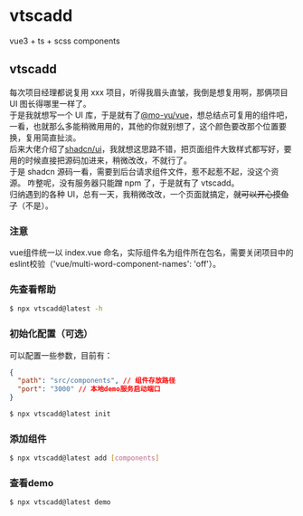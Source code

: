 # vtscadd

vue3 + ts + scss components

## vtscadd

每次项目经理都说复用 xxx 项目，听得我眉头直皱，我倒是想复用啊，那俩项目 UI 图长得哪里一样了。<br/>
于是我就想写一个 UI 库，于是就有了[@mo-yu/vue](https://github.com/YamadaAoi/mo-yu)，想总结点可复用的组件吧，一看，也就那么多能稍微用用的，其他的你就别想了，这个颜色要改那个位置要换，复用简直扯淡。<br/>
后来大佬介绍了[shadcn/ui](https://github.com/shadcn-ui/ui)，我就想这思路不错，把页面组件大致样式都写好，要用的时候直接把源码加进来，稍微改改，不就行了。<br/>
于是 shadcn 源码一看，需要到后台请求组件文件，惹不起惹不起，没这个资源。
咋整呢，没有服务器只能蹭 npm 了，于是就有了 vtscadd。<br/>
归纳遇到的各种 UI，总有一天，我稍微改改，一个页面就搞定，~~就可以开心摸鱼了~~（不是）。<br/>

### 注意

vue组件统一以 index.vue 命名，实际组件名为组件所在包名，需要关闭项目中的eslint校验（'vue/multi-word-component-names': 'off'）。<br/>

### 先查看帮助

```bash
$ npx vtscadd@latest -h
```

### 初始化配置（可选）

可以配置一些参数，目前有：

```json
{
  "path": "src/components", // 组件存放路径
  "port": "3000" // 本地demo服务启动端口
}
```

```bash
$ npx vtscadd@latest init
```

### 添加组件

```bash
$ npx vtscadd@latest add [components]
```

### 查看demo

```bash
$ npx vtscadd@latest demo
```
